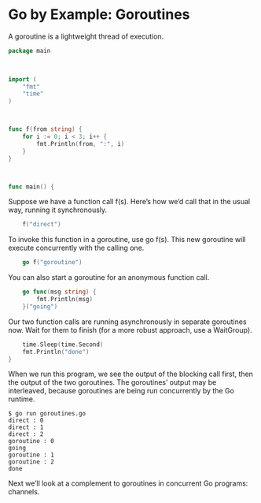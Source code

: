 # Go by Example: Goroutines

A goroutine is a lightweight thread of execution.

```go
package main

 

import (
    "fmt"
    "time"
)



func f(from string) {
    for i := 0; i < 3; i++ {
        fmt.Println(from, ":", i)
    }
}



func main() {
```

Suppose we have a function call f(s). Here’s how we’d call that in the usual way, running it synchronously.

```go
    f("direct")
```

To invoke this function in a goroutine, use go f(s). This new goroutine will execute concurrently with the calling one.

```go
    go f("goroutine")
```

You can also start a goroutine for an anonymous function call.

```go
    go func(msg string) {
        fmt.Println(msg)
    }("going")
```

Our two function calls are running asynchronously in separate goroutines now. Wait for them to finish (for a more robust approach, use a WaitGroup).

```go
    time.Sleep(time.Second)
    fmt.Println("done")
}
```

When we run this program, we see the output of the blocking call first, then the output of the two goroutines. The goroutines’ output may be interleaved, because goroutines are being run concurrently by the Go runtime.

```shell
$ go run goroutines.go
direct : 0
direct : 1
direct : 2
goroutine : 0
going
goroutine : 1
goroutine : 2
done

```

Next we’ll look at a complement to goroutines in concurrent Go programs: channels.

